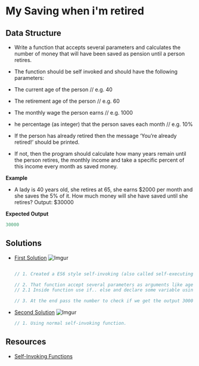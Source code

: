 # My Saving when i'm retired

## Data Structure
* Write a function that accepts several parameters and calculates the number of money that will have been saved as pension until a person retires.

* The function should be self invoked and should have the following parameters:
* The current age of the person // e.g. 40
* The retirement age of the person // e.g. 60
* The monthly wage the person earns // e.g. 1000
* he percentage (as integer) that the person saves each month // e.g. 10%

* If the person has already retired then the message ‘You’re already retired!’ should be printed. 

* If not, then the program should calculate how many years remain until the person retires, 
the monthly income and take a specific percent of this income every month as saved money.


**Example**
- A lady is 40 years old, she retires at 65, she earns $2000 per month and she saves the 5% of it. 
How much money will she have saved until she retires?
Output: $30000


**Expected Output**

```javascript
30000
```

## Solutions

- [First Solution](https://github.com/AshrafTajuddin/exercise-3-ways-My-Saving/tree/first)
  ![Imgur](https://i.imgur.com/p4yVyg3.gif)

  ```javascript

  // 1. Created a ES6 style self-invoking (also called self-executing) function  is a nameless (anonymous) function that is invoked immediately after its definition.

  // 2. That function accept several parameters as arguments like age, retireAge, monthlySalary and savingPercentage.
  // 2.1 Inside function use if.. else and declare some variable using const to calculate years to work, months to work , total earnings and total saving.

  // 3. At the end pass the number to check if we get the output 30000
  ```

- [Second Solution](https://github.com/AshrafTajuddin/exercise-3-ways-My-Saving/tree/second)
  ![Imgur](https://i.imgur.com/3hxdF1M.gif)

  ```javascript
  // 1. Using normal self-invoking function.
  ```

## Resources
- [Self-Invoking Functions](https://scriptverse.academy/tutorials/js-self-invoking-functions.html)













